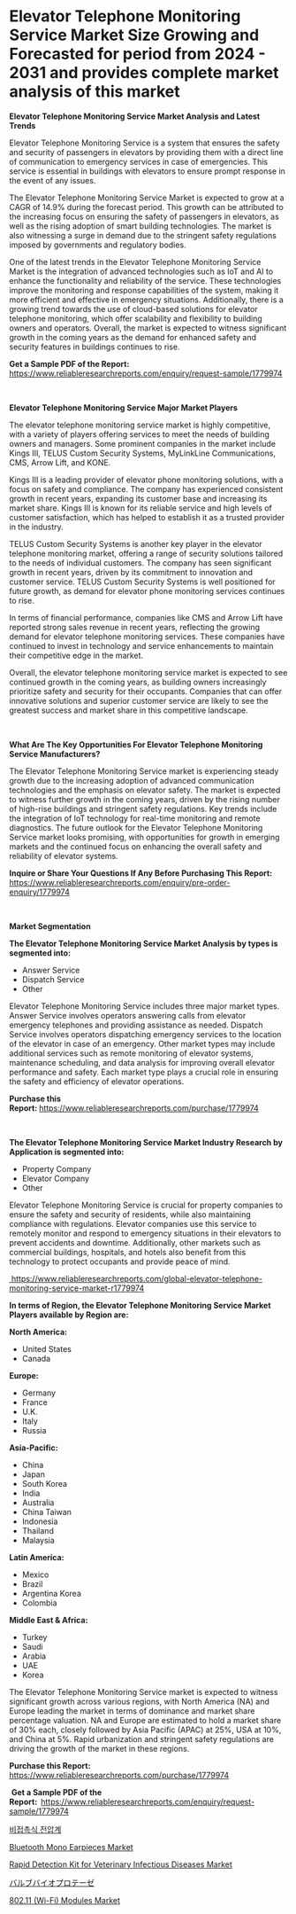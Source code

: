 <p><h1>Elevator Telephone Monitoring Service Market Size Growing and Forecasted for period from 2024 - 2031 and provides complete market analysis of this market</h1></p><p><strong>Elevator Telephone Monitoring Service Market Analysis and Latest Trends</strong></p>
<p><p>Elevator Telephone Monitoring Service is a system that ensures the safety and security of passengers in elevators by providing them with a direct line of communication to emergency services in case of emergencies. This service is essential in buildings with elevators to ensure prompt response in the event of any issues.</p><p>The Elevator Telephone Monitoring Service Market is expected to grow at a CAGR of 14.9% during the forecast period. This growth can be attributed to the increasing focus on ensuring the safety of passengers in elevators, as well as the rising adoption of smart building technologies. The market is also witnessing a surge in demand due to the stringent safety regulations imposed by governments and regulatory bodies.</p><p>One of the latest trends in the Elevator Telephone Monitoring Service Market is the integration of advanced technologies such as IoT and AI to enhance the functionality and reliability of the service. These technologies improve the monitoring and response capabilities of the system, making it more efficient and effective in emergency situations. Additionally, there is a growing trend towards the use of cloud-based solutions for elevator telephone monitoring, which offer scalability and flexibility to building owners and operators. Overall, the market is expected to witness significant growth in the coming years as the demand for enhanced safety and security features in buildings continues to rise.</p></p>
<p><strong>Get a Sample PDF of the Report:&nbsp;</strong> <a href="https://www.reliableresearchreports.com/enquiry/request-sample/1779974">https://www.reliableresearchreports.com/enquiry/request-sample/1779974</a></p>
<p>&nbsp;</p>
<p><strong>Elevator Telephone Monitoring Service Major Market Players</strong></p>
<p><p>The elevator telephone monitoring service market is highly competitive, with a variety of players offering services to meet the needs of building owners and managers. Some prominent companies in the market include Kings III, TELUS Custom Security Systems, MyLinkLine Communications, CMS, Arrow Lift, and KONE.</p><p>Kings III is a leading provider of elevator phone monitoring solutions, with a focus on safety and compliance. The company has experienced consistent growth in recent years, expanding its customer base and increasing its market share. Kings III is known for its reliable service and high levels of customer satisfaction, which has helped to establish it as a trusted provider in the industry.</p><p>TELUS Custom Security Systems is another key player in the elevator telephone monitoring market, offering a range of security solutions tailored to the needs of individual customers. The company has seen significant growth in recent years, driven by its commitment to innovation and customer service. TELUS Custom Security Systems is well positioned for future growth, as demand for elevator phone monitoring services continues to rise.</p><p>In terms of financial performance, companies like CMS and Arrow Lift have reported strong sales revenue in recent years, reflecting the growing demand for elevator telephone monitoring services. These companies have continued to invest in technology and service enhancements to maintain their competitive edge in the market.</p><p>Overall, the elevator telephone monitoring service market is expected to see continued growth in the coming years, as building owners increasingly prioritize safety and security for their occupants. Companies that can offer innovative solutions and superior customer service are likely to see the greatest success and market share in this competitive landscape.</p></p>
<p>&nbsp;</p>
<p><strong>What Are The Key Opportunities For Elevator Telephone Monitoring Service Manufacturers?</strong></p>
<p><p>The Elevator Telephone Monitoring Service market is experiencing steady growth due to the increasing adoption of advanced communication technologies and the emphasis on elevator safety. The market is expected to witness further growth in the coming years, driven by the rising number of high-rise buildings and stringent safety regulations. Key trends include the integration of IoT technology for real-time monitoring and remote diagnostics. The future outlook for the Elevator Telephone Monitoring Service market looks promising, with opportunities for growth in emerging markets and the continued focus on enhancing the overall safety and reliability of elevator systems.</p></p>
<p><strong>Inquire or Share Your Questions If Any Before Purchasing This Report:</strong> <a href="https://www.reliableresearchreports.com/enquiry/pre-order-enquiry/1779974">https://www.reliableresearchreports.com/enquiry/pre-order-enquiry/1779974</a></p>
<p>&nbsp;</p>
<p><strong>Market Segmentation</strong></p>
<p><strong>The Elevator Telephone Monitoring Service Market Analysis by types is segmented into:</strong></p>
<p><ul><li>Answer Service</li><li>Dispatch Service</li><li>Other</li></ul></p>
<p><p>Elevator Telephone Monitoring Service includes three major market types. Answer Service involves operators answering calls from elevator emergency telephones and providing assistance as needed. Dispatch Service involves operators dispatching emergency services to the location of the elevator in case of an emergency. Other market types may include additional services such as remote monitoring of elevator systems, maintenance scheduling, and data analysis for improving overall elevator performance and safety. Each market type plays a crucial role in ensuring the safety and efficiency of elevator operations.</p></p>
<p><strong>Purchase this Report:&nbsp;</strong><a href="https://www.reliableresearchreports.com/purchase/1779974">https://www.reliableresearchreports.com/purchase/1779974</a></p>
<p>&nbsp;</p>
<p><strong>The Elevator Telephone Monitoring Service Market Industry Research by Application is segmented into:</strong></p>
<p><ul><li>Property Company</li><li>Elevator Company</li><li>Other</li></ul></p>
<p><p>Elevator Telephone Monitoring Service is crucial for property companies to ensure the safety and security of residents, while also maintaining compliance with regulations. Elevator companies use this service to remotely monitor and respond to emergency situations in their elevators to prevent accidents and downtime. Additionally, other markets such as commercial buildings, hospitals, and hotels also benefit from this technology to protect occupants and provide peace of mind.</p></p>
<p><a href="https://www.reliableresearchreports.com/global-elevator-telephone-monitoring-service-market-r1779974">&nbsp;https://www.reliableresearchreports.com/global-elevator-telephone-monitoring-service-market-r1779974</a></p>
<p><strong>In terms of Region, the Elevator Telephone Monitoring Service Market Players available by Region are:</strong></p>
<p>
    <p> <strong> North America: </strong>
        <ul>
            <li>United States</li>
            <li>Canada</li>
        </ul>
        </p> 
    <p> <strong> Europe: </strong>
        <ul>
            <li>Germany</li>
            <li>France</li>
            <li>U.K.</li>
            <li>Italy</li>
            <li>Russia</li>
        </ul>
        </p> 
    <p> <strong> Asia-Pacific: </strong>
        <ul>
            <li>China</li>
            <li>Japan</li>
            <li>South Korea</li>
            <li>India</li>
            <li>Australia</li>
            <li>China Taiwan</li>
            <li>Indonesia</li>
            <li>Thailand</li>
            <li>Malaysia</li>
        </ul>
        </p> 
    <p> <strong> Latin America: </strong>
        <ul>
            <li>Mexico</li>
            <li>Brazil</li>
            <li>Argentina Korea</li>
            <li>Colombia</li>
        </ul>
        </p> 
    <p> <strong> Middle East & Africa: </strong>
        <ul>
            <li>Turkey</li>
            <li>Saudi</li>
            <li>Arabia</li>
            <li>UAE</li>
            <li>Korea</li>
        </ul>
    </p>
    </p>
<p><p>The Elevator Telephone Monitoring Service market is expected to witness significant growth across various regions, with North America (NA) and Europe leading the market in terms of dominance and market share percentage valuation. NA and Europe are estimated to hold a market share of 30% each, closely followed by Asia Pacific (APAC) at 25%, USA at 10%, and China at 5%. Rapid urbanization and stringent safety regulations are driving the growth of the market in these regions.</p></p>
<p><strong>Purchase this Report: </strong><a href="https://www.reliableresearchreports.com/purchase/1779974">https://www.reliableresearchreports.com/purchase/1779974</a></p>
<p>&nbsp;<strong>Get a Sample PDF of the Report:&nbsp;&nbsp;</strong><a href="https://www.reliableresearchreports.com/enquiry/request-sample/1779974">https://www.reliableresearchreports.com/enquiry/request-sample/1779974</a></p>
<p><strong></strong></p>
<p><p><a href="https://github.com/TrevorKruvalis5678/Market-Research-Report-List-2/blob/main/268900299276.md">비접촉식 전압계</a></p><p><a href="https://issuu.com/reportprime-2/docs/bluetooth-mono-earpieces-market-size-2030.pptx">Bluetooth Mono Earpieces Market</a></p><p><a href="https://github.com/RyleeBauch2023/Market-Research-Report-List-1/blob/main/rapid-detection-kit-for-veterinary-infectious-diseases-market.md">Rapid Detection Kit for Veterinary Infectious Diseases Market</a></p><p><a href="https://github.com/LuzHills1972/Market-Research-Report-List-1/blob/main/2016736105560.md">バルブバイオプロテーゼ</a></p><p><a href="https://issuu.com/reportprime-2/docs/80211-wi-fi-modules-market-size-203_ea9a9e42c02cd1">802.11 (Wi-Fi) Modules Market</a></p></p>